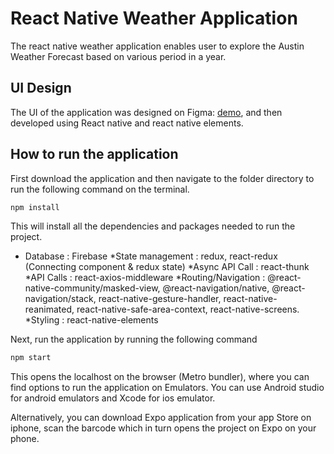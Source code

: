 # React Native Weather Application

The react native weather application enables user to explore the Austin Weather Forecast based on various period in a year.

## UI Design

The UI of the application was designed on Figma: [demo](https://www.figma.com/proto/XQ4guDnryNxtibTy4g1G2s/Austin-Weather-App?node-id=1%3A23&scaling=scale-down), and then developed using React native and react native elements.

## How to run the application

First download the application and then navigate to the folder directory to run the following command on the terminal.

```bash
npm install
```

This will install all the dependencies and packages needed to run the project.

* Database : Firebase 
*State management : redux, react-redux (Connecting component & redux state) 
*Async API Call : react-thunk 
*API Calls : react-axios-middleware 
*Routing/Navigation : @react-native-community/masked-view, @react-navigation/native, @react-navigation/stack, react-native-gesture-handler, react-native-reanimated, react-native-safe-area-context, react-native-screens. 
*Styling : react-native-elements 

Next, run the application by running the following command

```bash
npm start
```

This opens the localhost on the browser (Metro bundler), where you can find options to run the application on Emulators. 
You can use Android studio for android emulators and Xcode for ios emulator.

Alternatively, you can download Expo application from your app Store on iphone, scan the barcode which in turn opens the project on Expo on your phone.
